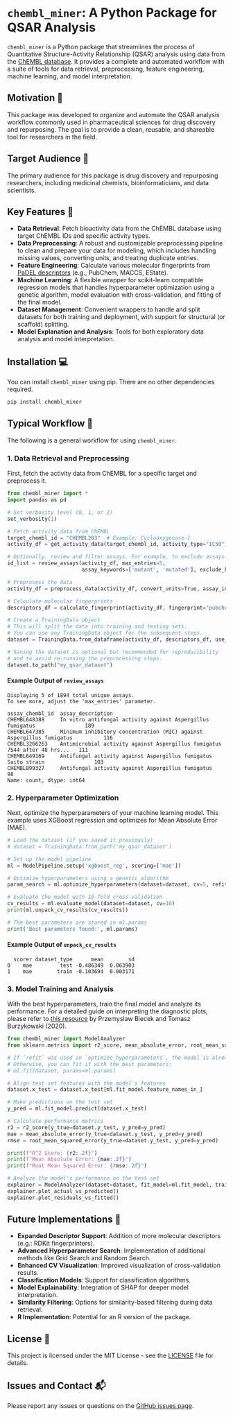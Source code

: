 # `chembl_miner`: A Python Package for QSAR Analysis

`chembl_miner` is a Python package that streamlines the process of Quantitative Structure-Activity Relationship (QSAR) analysis using data from the [ChEMBL database](https://www.ebi.ac.uk/chembl/). It provides a complete and automated workflow with a suite of tools for data retrieval, preprocessing, feature engineering, machine learning, and model interpretation.

## Motivation 🤔

This package was developed to organize and automate the QSAR analysis workflow commonly used in pharmaceutical sciences for drug discovery and repurposing. The goal is to provide a clean, reusable, and shareable tool for researchers in the field.

## Target Audience 🎯

The primary audience for this package is drug discovery and repurposing researchers, including medicinal chemists, bioinformaticians, and data scientists.

## Key Features 🔬

  * **Data Retrieval**: Fetch bioactivity data from the ChEMBL database using target ChEMBL IDs and specific activity types.
  * **Data Preprocessing**: A robust and customizable preprocessing pipeline to clean and prepare your data for modeling, which includes handling missing values, converting units, and treating duplicate entries.
  * **Feature Engineering**: Calculate various molecular fingerprints from [PaDEL descriptors](http://yapcwsoft.com/dd/padeldescriptor/) (e.g., PubChem, MACCS, EState).
  * **Machine Learning**: A flexible wrapper for scikit-learn compatible regression models that handles hyperparameter optimization using a genetic algorithm, model evaluation with cross-validation, and fitting of the final model.
  * **Dataset Management**: Convenient wrappers to handle and split datasets for both training and deployment, with support for structural (or scaffold) splitting.
  * **Model Explanation and Analysis**: Tools for both exploratory data analysis and model interpretation.

## Installation 💻

You can install `chembl_miner` using pip. There are no other dependencies required.

```bash
pip install chembl_miner
```

## Typical Workflow 🧪

The following is a general workflow for using `chembl_miner`.

### 1\. Data Retrieval and Preprocessing

First, fetch the activity data from ChEMBL for a specific target and preprocess it.

```python
from chembl_miner import *
import pandas as pd

# Set verbosity level (0, 1, or 2)
set_verbosity(1)

# Fetch activity data from ChEMBL
target_chembl_id = "CHEMBL203"  # Example: Cyclooxygenase-1
activity_df = get_activity_data(target_chembl_id, activity_type="IC50")

# Optionally, review and filter assays. For example, to exclude assays with certain keywords:
id_list = review_assays(activity_df, max_entries=5,
                        assay_keywords=['mutant', 'mutated'], exclude_keywords=True)

# Preprocess the data
activity_df = preprocess_data(activity_df, convert_units=True, assay_ids=id_list)

# Calculate molecular fingerprints
descriptors_df = calculate_fingerprint(activity_df, fingerprint="pubchem")

# Create a TrainingData object
# This will split the data into training and testing sets.
# You can use any TrainingData object for the subsequent steps.
dataset = TrainingData.from_dataframe(activity_df, descriptors_df, use_structural_split=True)

# Saving the dataset is optional but recommended for reproducibility
# and to avoid re-running the preprocessing steps.
dataset.to_path("my_qsar_dataset")
```

#### Example Output of `review_assays`

```
Displaying 5 of 1894 total unique assays.
To see more, adjust the 'max_entries' parameter.

assay_chembl_id  assay_description
CHEMBL648388     In vitro antifungal activity against Aspergillus fumigatus                189
CHEMBL647385     Minimum inhibitory concentration (MIC) against Aspergillus fumigatus          116
CHEMBL3266263    Antimicrobial activity against Aspergillus fumigatus 7544 after 48 hrs...   111
CHEMBL649169     Antifungal activity against Aspergillus fumigatus Saito strain                103
CHEMBL899327     Antifungal activity against Aspergillus fumigatus                              98
Name: count, dtype: int64
```

### 2\. Hyperparameter Optimization

Next, optimize the hyperparameters of your machine learning model. This example uses XGBoost regression and optimizes for Mean Absolute Error (MAE).

```python
# Load the dataset (if you saved it previously)
# dataset = TrainingData.from_path('my_qsar_dataset')

# Set up the model pipeline
ml = ModelPipeline.setup('xgboost_reg', scoring=['mae'])

# Optimize hyperparameters using a genetic algorithm
param_search = ml.optimize_hyperparameters(dataset=dataset, cv=5, refit='mae', population_size=40)

# Evaluate the model with 10-fold cross-validation
cv_results = ml.evaluate_model(dataset=dataset, cv=10)
print(ml.unpack_cv_results(cv_results))

# The best parameters are stored in ml.params
print('Best parameters found:', ml.params)
```

#### Example Output of `unpack_cv_results`

```
  scorer dataset_type      mean        sd
0    mae         test -0.486349  0.063903
1    mae        train -0.103694  0.003171
```

### 3\. Model Training and Analysis

With the best hyperparameters, train the final model and analyze its performance. For a detailed guide on interpreting the diagnostic plots, please refer to [this resource](https://ema.drwhy.ai/residualDiagnostic.html) by Przemyslaw Biecek and Tomasz Burzykowski (2020).

```python
from chembl_miner import ModelAnalyzer
from sklearn.metrics import r2_score, mean_absolute_error, root_mean_squared_error

# If `refit` was used in `optimize_hyperparameters`, the model is already fitted.
# Otherwise, you can fit it with the best parameters:
# ml.fit(dataset, params=ml.params)

# Align test set features with the model's features
dataset.x_test = dataset.x_test[ml.fit_model.feature_names_in_]

# Make predictions on the test set
y_pred = ml.fit_model.predict(dataset.x_test)

# Calculate performance metrics
r2 = r2_score(y_true=dataset.y_test, y_pred=y_pred)
mae = mean_absolute_error(y_true=dataset.y_test, y_pred=y_pred)
rmse = root_mean_squared_error(y_true=dataset.y_test, y_pred=y_pred)

print(f"R^2 Score: {r2:.2f}")
print(f"Mean Absolute Error: {mae:.2f}")
print(f"Root Mean Squared Error: {rmse:.2f}")

# Analyze the model's performance on the test set
explainer = ModelAnalyzer(dataset=dataset, fit_model=ml.fit_model, train_subset=False)
explainer.plot_actual_vs_predicted()
explainer.plot_residuals_vs_fitted()
```

## Future Implementations 🚀

  - **Expanded Descriptor Support**: Addition of more molecular descriptors (e.g.: RDKit fingerprinters).
  - **Advanced Hyperparameter Search**: Implementation of additional methods like Grid Search and Random Search.
  - **Enhanced CV Visualization**: Improved visualization of cross-validation results.
  - **Classification Models**: Support for classification algorithms.
  - **Model Explainability**: Integration of SHAP for deeper model interpretation.
  - **Similarity Filtering**: Options for similarity-based filtering during data retrieval.
  - **R Implementation**: Potential for an R version of the package.

## License 📄

This project is licensed under the MIT License - see the [LICENSE](https://www.google.com/search?q=LICENSE) file for details.

## Issues and Contact 📬

Please report any issues or questions on the [GitHub issues page](https://github.com/henriqwuchryn/chembl_miner/issues).

```
```
